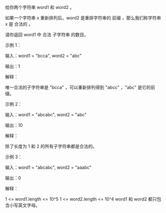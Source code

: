 给你两个字符串 word1 和 word2 。

如果一个字符串 x 重新排列后，word2 是重排字符串的 前缀 ，那么我们称字符串 x 是 合法的 。

请你返回 word1 中 合法 子字符串 的数目。

示例 1：

输入：word1 = "bcca", word2 = "abc"

输出：1

解释：

唯一合法的子字符串是 "bcca" ，可以重新排列得到 "abcc" ，"abc" 是它的前缀。

示例 2：

输入：word1 = "abcabc", word2 = "abc"

输出：10

解释：

除了长度为 1 和 2 的所有子字符串都是合法的。

示例 3：

输入：word1 = "abcabc", word2 = "aaabc"

输出：0

解释：

1 <= word1.length <= 10^5
1 <= word2.length <= 10^4
word1 和 word2 都只包含小写英文字母。
